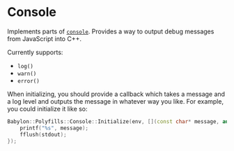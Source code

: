 # Console
Implements parts of [`console`](https://developer.mozilla.org/en-US/docs/Web/API/console). Provides a way to output debug messages from JavaScript into C++.

Currently supports:
* `log()`
* `warn()`
* `error()`

When initializing, you should provide a callback which takes a message and a log level and outputs the message in whatever way you like. For example, you could initialize it like so:
```c++
Babylon::Polyfills::Console::Initialize(env, [](const char* message, auto) {
    printf("%s", message);
    fflush(stdout);
});

